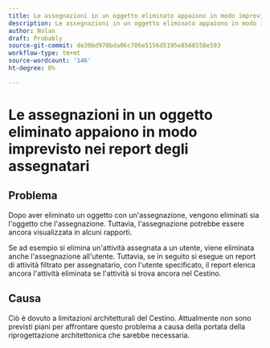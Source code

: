 ```yaml
---
title: Le assegnazioni in un oggetto eliminato appaiono in modo imprevisto nei report degli assegnatari
description: Le assegnazioni in un oggetto eliminato appaiono in modo imprevisto nei report degli assegnatari
author: Nolan
draft: Probably
source-git-commit: de30bd970bda06c706e5156d5195e8568558e593
workflow-type: tm+mt
source-wordcount: '146'
ht-degree: 0%

---
```


# Le assegnazioni in un oggetto eliminato appaiono in modo imprevisto nei report degli assegnatari

## Problema

Dopo aver eliminato un oggetto con un&#39;assegnazione, vengono eliminati sia l&#39;oggetto che l&#39;assegnazione. Tuttavia, l&#39;assegnazione potrebbe essere ancora visualizzata in alcuni rapporti.

Se ad esempio si elimina un&#39;attività assegnata a un utente, viene eliminata anche l&#39;assegnazione all&#39;utente. Tuttavia, se in seguito si esegue un report di attività filtrato per assegnatario, con l&#39;utente specificato, il report elenca ancora l&#39;attività eliminata se l&#39;attività si trova ancora nel Cestino.

## Causa

Ciò è dovuto a limitazioni architetturali del Cestino. Attualmente non sono previsti piani per affrontare questo problema a causa della portata della riprogettazione architettonica che sarebbe necessaria.
